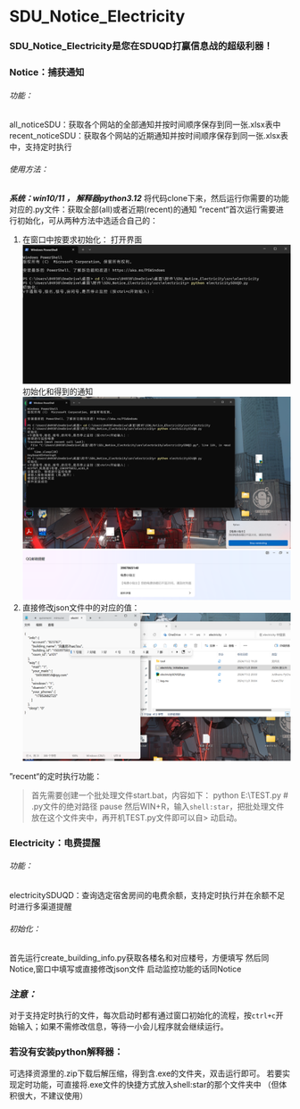 # SDU_Notice_Electricity
### SDU_Notice_Electricity是您在SDUQD打赢信息战的超级利器！
### Notice：捕获通知
###### 功能：
all_noticeSDU：获取各个网站的全部通知并按时间顺序保存到同一张.xlsx表中
recent_noticeSDU：获取各个网站的近期通知并按时间顺序保存到同一张.xlsx表中，支持定时执行
###### 使用方法：
***系统：win10/11  ，   解释器python3.12***
将代码clone下来，然后运行你需要的功能对应的.py文件：获取全部(all)或者近期(recent)的通知
”recent“首次运行需要进行初始化，可从两种方法中选适合自己的：
1. 在窗口中按要求初始化：
  打开界面
  ![](./images/1.png)
  初始化和得到的通知
  ![](./images/2.png)
  ![](./images/3.png)
2. 直接修改json文件中的对应的值：
  ![](./images/4.png)









”recent“的定时执行功能：

> 首先需要创建一个批处理文件start.bat，内容如下：
> python E:\TEST.py       # .py文件的绝对路径
> pause
> 然后WIN+R，输入`shell:star`，把批处理文件放在这个文件夹中，再开机TEST.py文件即可以自> 动启动。
### Electricity：电费提醒
###### 功能：
electricitySDUQD：查询选定宿舍房间的电费余额，支持定时执行并在余额不足时进行多渠道提醒
###### 初始化：
首先运行create_building_info.py获取各楼名和对应楼号，方便填写
然后同Notice,窗口中填写或直接修改json文件
启动监控功能的话同Notice

### ***注意：***
对于支持定时执行的文件，每次启动时都有通过窗口初始化的流程，按`ctrl+c`开始输入；如果不需修改信息，等待一小会儿程序就会继续运行。


### 若没有安装python解释器：
可选择资源里的.zip下载后解压缩，得到含.exe的文件夹，双击运行即可。
若要实现定时功能，可直接将.exe文件的快捷方式放入shell:star的那个文件夹中
（但体积很大，不建议使用）

